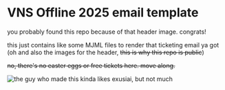 # VNS Offline 2025 email template

you probably found this repo because of that header image. congrats!

this just contains like some MJML files to render that ticketing email ya got (oh and also the images for the header, ~~this is why this repo is public~~)

~~no, there's no easter eggs or free tickets here. move along.~~

![the guy who made this kinda likes exusiai, but not much](https://static.zerochan.net/Exusiai.full.2836126.jpg)
